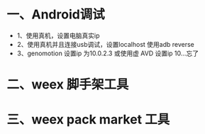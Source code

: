 # 一、Android调试
- 1、使用真机，设置电脑真实ip
- 2、使用真机并且连接usb调试，设置localhost 使用adb reverse
- 3、genomotion 设置ip 为10.0.2.3 或使用虚 AVD 设置ip 10...忘了


# 二、weex 脚手架工具

# 三、weex pack  market 工具